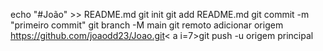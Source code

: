 
echo "#João" >> README.md
git init
git add README.md
git commit -m "primeiro commit" 
git branch -M main
git remoto adicionar origem https://github.com/joaodd23/Joao.git< a i=7>git push -u origem principal
